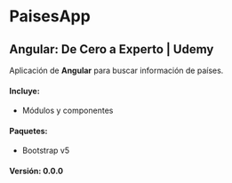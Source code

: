 # PaisesApp

## Angular: De Cero a Experto | Udemy

Aplicación de __Angular__ para buscar información de países.


#### Incluye:
+ Módulos y componentes

#### Paquetes:
- Bootstrap v5

#### Versión: 0.0.0